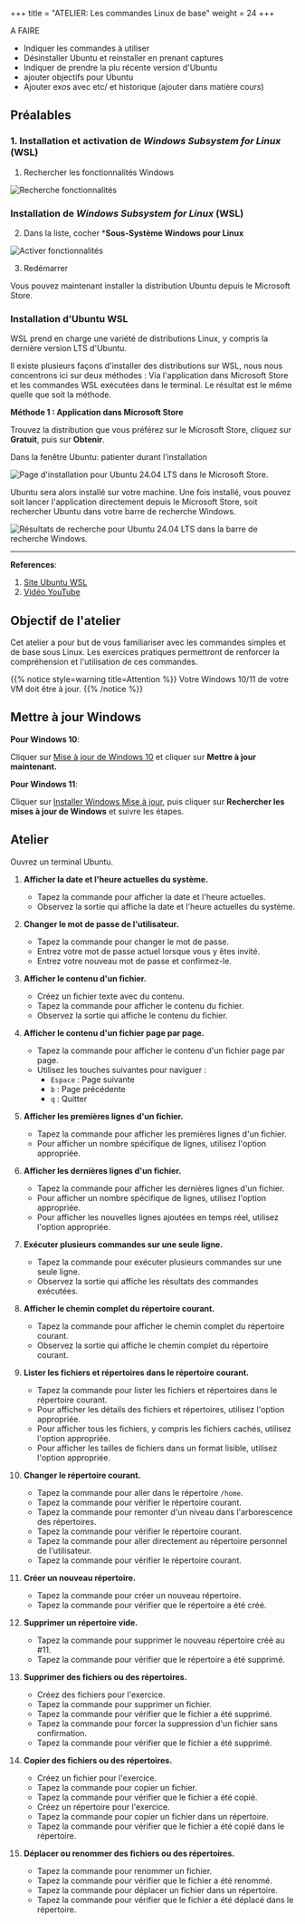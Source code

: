  
+++
title = "ATELIER: Les commandes Linux de base"
weight = 24
+++

A FAIRE
- Indiquer les commandes à utiliser
- Désinstaller Ubuntu et reinstaller en prenant captures
- Indiquer de prendre la plu récente version d'Ubuntu
- ajouter objectifs pour Ubuntu
- Ajouter exos avec etc/ et historique (ajouter dans matière cours)

## Préalables

### 1. Installation et activation de *Windows Subsystem for Linux* (WSL)

1. Rechercher les fonctionnalités Windows

![Recherche fonctionnalités](recherche-fonctionnalites.png?width=30vw)

### Installation de *Windows Subsystem for Linux* (WSL)

2. Dans la liste, cocher ***Sous-Système Windows pour Linux**

![Activer fonctionnalités](activer-fonctionnalite.png?width=40vw)

3. Redémarrer


Vous pouvez maintenant installer la distribution Ubuntu depuis le Microsoft Store.

### Installation d'Ubuntu WSL

WSL prend en charge une variété de distributions Linux, y compris la dernière version LTS d'Ubuntu. 

Il existe plusieurs façons d'installer des distributions sur WSL, nous nous concentrons ici sur deux méthodes : Via l'application dans Microsoft Store et les commandes WSL exécutées dans le terminal. Le résultat est le même quelle que soit la méthode.

**Méthode 1 : Application dans Microsoft Store**

Trouvez la distribution que vous préférez sur le Microsoft Store, cliquez sur **Gratuit**, puis sur **Obtenir**.

Dans la fenêtre Ubuntu: patienter durant l’installation

![Page d'installation pour Ubuntu 24.04 LTS dans le Microsoft Store.](choose-distribution.png)

Ubuntu sera alors installé sur votre machine. Une fois installé, vous pouvez soit lancer l'application directement depuis le Microsoft Store, soit rechercher Ubuntu dans votre barre de recherche Windows.

![Résultats de recherche pour Ubuntu 24.04 LTS dans la barre de recherche Windows.](search-ubuntu-windows.png)

---
**References**:  
1. [Site Ubuntu WSL](https://documentation.ubuntu.com/wsl/en/latest/guides/install-ubuntu-wsl2/)
2. [Vidéo YouTube](https://youtu.be/HrAsmXy1-78?si=VyvuNbkGmthsnLAI)

## Objectif de l'atelier

Cet atelier a pour but de vous familiariser avec les commandes simples et de base sous Linux. Les exercices pratiques permettront de renforcer la compréhension et l'utilisation de ces commandes.

{{% notice style=warning title=Attention %}}
Votre Windows 10/11 de votre VM doit être à jour.
{{% /notice %}}

## Mettre à jour Windows

**Pour Windows 10**:

Cliquer sur [Mise à jour de Windows 10](https://www.microsoft.com/fr-ca/software-download/windows10) et cliquer sur **Mettre à jour maintenant.**

**Pour Windows 11**:

Cliquer sur [Installer Windows Mise à jour](https://support.microsoft.com/fr-fr/windows/mettez-%C3%A0-jour-windows-3c5ae7fc-9fb6-9af1-1984-b5e0412c556a#WindowsVersion=Windows_11), puis cliquer sur **Rechercher les mises à jour de Windows** et suivre les étapes.

## Atelier

Ouvrez un terminal Ubuntu.

1. **Afficher la date et l'heure actuelles du système.**
     - Tapez la commande pour afficher la date et l'heure actuelles.
     - Observez la sortie qui affiche la date et l'heure actuelles du système.

2. **Changer le mot de passe de l'utilisateur.**
     - Tapez la commande pour changer le mot de passe.
     - Entrez votre mot de passe actuel lorsque vous y êtes invité.
     - Entrez votre nouveau mot de passe et confirmez-le.

3. **Afficher le contenu d'un fichier.**
     - Créez un fichier texte avec du contenu.
     - Tapez la commande pour afficher le contenu du fichier.
     - Observez la sortie qui affiche le contenu du fichier.

4. **Afficher le contenu d'un fichier page par page.**
     - Tapez la commande pour afficher le contenu d'un fichier page par page.
     - Utilisez les touches suivantes pour naviguer :
        - `Espace` : Page suivante
        - `b` : Page précédente
        - `q` : Quitter

5. **Afficher les premières lignes d'un fichier.**
     - Tapez la commande pour afficher les premières lignes d'un fichier.
     - Pour afficher un nombre spécifique de lignes, utilisez l'option appropriée.

6. **Afficher les dernières lignes d'un fichier.**
     - Tapez la commande pour afficher les dernières lignes d'un fichier.
     - Pour afficher un nombre spécifique de lignes, utilisez l'option appropriée.
     - Pour afficher les nouvelles lignes ajoutées en temps réel, utilisez l'option appropriée.

7. **Exécuter plusieurs commandes sur une seule ligne.**
     - Tapez la commande pour exécuter plusieurs commandes sur une seule ligne.
     - Observez la sortie qui affiche les résultats des commandes exécutées.

8. **Afficher le chemin complet du répertoire courant.**
     - Tapez la commande pour afficher le chemin complet du répertoire courant.
     - Observez la sortie qui affiche le chemin complet du répertoire courant.

9. **Lister les fichiers et répertoires dans le répertoire courant.**
     - Tapez la commande pour lister les fichiers et répertoires dans le répertoire courant.
     - Pour afficher les détails des fichiers et répertoires, utilisez l'option appropriée.
     - Pour afficher tous les fichiers, y compris les fichiers cachés, utilisez l'option appropriée.
     - Pour afficher les tailles de fichiers dans un format lisible, utilisez l'option appropriée.

10. **Changer le répertoire courant.**
      - Tapez la commande pour aller dans le répertoire `/home`.
      - Tapez la commande pour vérifier le répertoire courant.
      - Tapez la commande pour remonter d'un niveau dans l'arborescence des répertoires.
      - Tapez la commande pour vérifier le répertoire courant.
      - Tapez la commande pour aller directement au répertoire personnel de l'utilisateur.
      - Tapez la commande pour vérifier le répertoire courant.

11. **Créer un nouveau répertoire.**
      - Tapez la commande pour créer un nouveau répertoire.
      - Tapez la commande pour vérifier que le répertoire a été créé.

12. **Supprimer un répertoire vide.**
      - Tapez la commande pour supprimer le nouveau répertoire créé au #11.
      - Tapez la commande pour vérifier que le répertoire a été supprimé.

13. **Supprimer des fichiers ou des répertoires.**
      - Créez des fichiers pour l'exercice.
      - Tapez la commande pour supprimer un fichier.
      - Tapez la commande pour vérifier que le fichier a été supprimé.
      - Tapez la commande pour forcer la suppression d'un fichier sans confirmation.
      - Tapez la commande pour vérifier que le fichier a été supprimé.

14. **Copier des fichiers ou des répertoires.**
      - Créez un fichier pour l'exercice.
      - Tapez la commande pour copier un fichier.
      - Tapez la commande pour vérifier que le fichier a été copié.
      - Créez un répertoire pour l'exercice.
      - Tapez la commande pour copier un fichier dans un répertoire.
      - Tapez la commande pour vérifier que le fichier a été copié dans le répertoire.

15. **Déplacer ou renommer des fichiers ou des répertoires.**
      - Tapez la commande pour renommer un fichier.
      - Tapez la commande pour vérifier que le fichier a été renommé.
      - Tapez la commande pour déplacer un fichier dans un répertoire.
      - Tapez la commande pour vérifier que le fichier a été déplacé dans le répertoire.